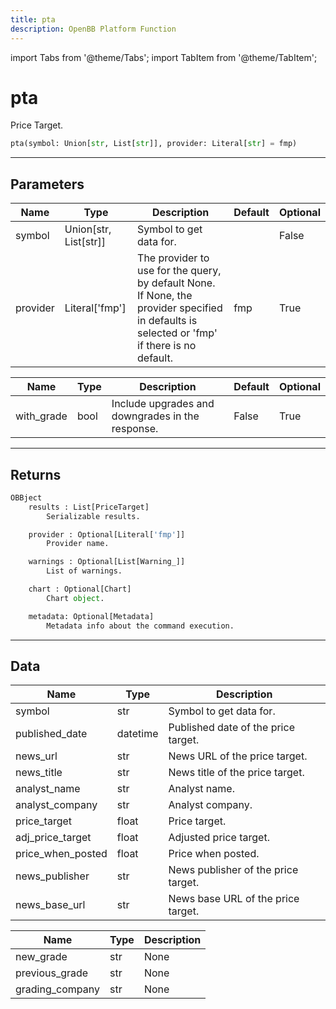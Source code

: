```yaml
---
title: pta
description: OpenBB Platform Function
---
```


import Tabs from '@theme/Tabs';
import TabItem from '@theme/TabItem';

# pta

Price Target.

```python wordwrap
pta(symbol: Union[str, List[str]], provider: Literal[str] = fmp)
```

---

## Parameters

<Tabs>
<TabItem value="standard" label="Standard">

| Name | Type | Description | Default | Optional |
| ---- | ---- | ----------- | ------- | -------- |
| symbol | Union[str, List[str]] | Symbol to get data for. |  | False |
| provider | Literal['fmp'] | The provider to use for the query, by default None. If None, the provider specified in defaults is selected or 'fmp' if there is no default. | fmp | True |
</TabItem>

<TabItem value='fmp' label='fmp'>

| Name | Type | Description | Default | Optional |
| ---- | ---- | ----------- | ------- | -------- |
| with_grade | bool | Include upgrades and downgrades in the response. | False | True |
</TabItem>

</Tabs>

---

## Returns

```python wordwrap
OBBject
    results : List[PriceTarget]
        Serializable results.

    provider : Optional[Literal['fmp']]
        Provider name.

    warnings : Optional[List[Warning_]]
        List of warnings.

    chart : Optional[Chart]
        Chart object.

    metadata: Optional[Metadata]
        Metadata info about the command execution.
```

---

## Data

<Tabs>
<TabItem value="standard" label="Standard">

| Name | Type | Description |
| ---- | ---- | ----------- |
| symbol | str | Symbol to get data for. |
| published_date | datetime | Published date of the price target. |
| news_url | str | News URL of the price target. |
| news_title | str | News title of the price target. |
| analyst_name | str | Analyst name. |
| analyst_company | str | Analyst company. |
| price_target | float | Price target. |
| adj_price_target | float | Adjusted price target. |
| price_when_posted | float | Price when posted. |
| news_publisher | str | News publisher of the price target. |
| news_base_url | str | News base URL of the price target. |
</TabItem>

<TabItem value='fmp' label='fmp'>

| Name | Type | Description |
| ---- | ---- | ----------- |
| new_grade | str | None |
| previous_grade | str | None |
| grading_company | str | None |
</TabItem>

</Tabs>

